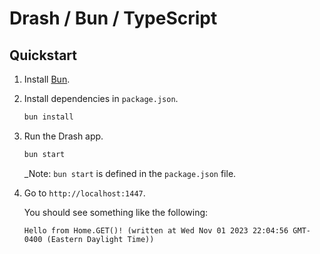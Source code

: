 # Drash / Bun / TypeScript

## Quickstart

1. Install [Bun](https://bun.sh/).

1. Install dependencies in `package.json`.

   ```bash
   bun install
   ```

1. Run the Drash app.

   ```bash
   bun start
   ```

   _Note: `bun start` is defined in the `package.json` file.

1. Go to `http://localhost:1447`.

   You should see something like the following:

   ```text
   Hello from Home.GET()! (written at Wed Nov 01 2023 22:04:56 GMT-0400 (Eastern Daylight Time))
   ```
